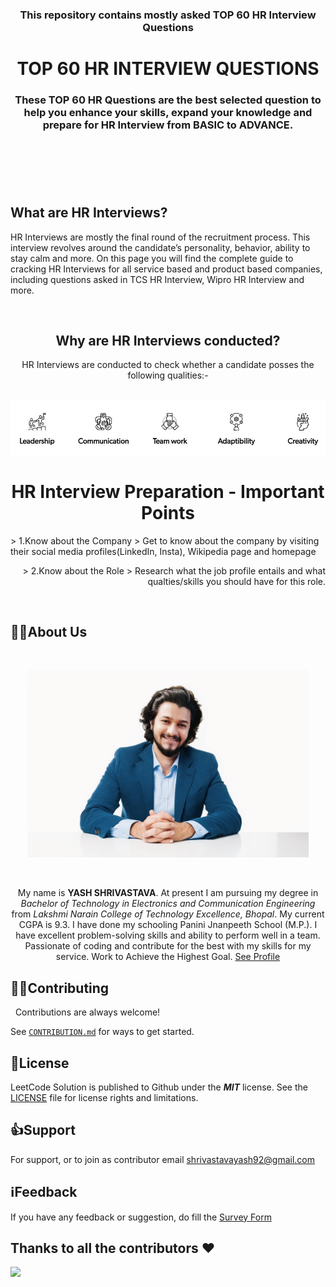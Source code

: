 
**<h3 align="center">This repository contains mostly asked TOP 60 HR Interview Questions</h3>**

<div align= "center"><h1>TOP 60 HR INTERVIEW QUESTIONS</h1></div> 

<h3 align="center">These TOP 60 HR Questions are the best selected question to help you enhance your skills, expand your knowledge and prepare for HR Interview from BASIC to ADVANCE.</h3>

&nbsp;&nbsp;&nbsp;&nbsp;&nbsp;&nbsp;&nbsp;&nbsp;&nbsp;&nbsp;&nbsp;&nbsp;&nbsp;&nbsp;&nbsp;&nbsp;&nbsp;&nbsp;&nbsp;&nbsp;&nbsp;&nbsp;&nbsp;&nbsp;&nbsp;&nbsp;&nbsp;&nbsp;&nbsp;&nbsp;&nbsp;&nbsp;&nbsp;&nbsp;&nbsp;&nbsp;&nbsp;&nbsp;&nbsp;&nbsp;&nbsp;&nbsp;&nbsp;&nbsp;&nbsp;&nbsp;&nbsp;&nbsp;&nbsp;
---
&nbsp;&nbsp;&nbsp;&nbsp;&nbsp;&nbsp;&nbsp;&nbsp;&nbsp;&nbsp;&nbsp;&nbsp;&nbsp;&nbsp;&nbsp;&nbsp;&nbsp;&nbsp;&nbsp;&nbsp;&nbsp;&nbsp;&nbsp;&nbsp;&nbsp;&nbsp;&nbsp;&nbsp;&nbsp;&nbsp;&nbsp;&nbsp;&nbsp;&nbsp;&nbsp;&nbsp;&nbsp;&nbsp;&nbsp;&nbsp;&nbsp;&nbsp;&nbsp;&nbsp;&nbsp;&nbsp;&nbsp;&nbsp;&nbsp;
## What are HR Interviews?

HR Interviews are mostly the final round of the recruitment process. This interview revolves around the candidate’s personality, behavior, ability to stay calm and more. On this page you will find the complete guide to cracking HR Interviews for all service based and product based companies, including questions asked in TCS HR Interview, Wipro HR Interview and more.

&nbsp;&nbsp;&nbsp;&nbsp;&nbsp;&nbsp;&nbsp;&nbsp;&nbsp;&nbsp;&nbsp;&nbsp;&nbsp;&nbsp;&nbsp;&nbsp;&nbsp;&nbsp;&nbsp;&nbsp;&nbsp;&nbsp;&nbsp;&nbsp;&nbsp;&nbsp;&nbsp;&nbsp;&nbsp;&nbsp;&nbsp;&nbsp;&nbsp;&nbsp;&nbsp;&nbsp;&nbsp;&nbsp;&nbsp;&nbsp;&nbsp;&nbsp;&nbsp;&nbsp;&nbsp;&nbsp;&nbsp;&nbsp;&nbsp;
<div align="center">
<h2>Why are HR Interviews conducted?</h2>

<p>HR Interviews are conducted to check whether a candidate posses the following qualities:-</p>

&nbsp;&nbsp;
<img src="Assets/IMG.jpeg"/>

# HR Interview Preparation - Important Points
</div>

<div>
<p align="left">
> 1.Know about the Company
> Get to know about the company by visiting their social media profiles(LinkedIn, Insta), Wikipedia page and homepage
</p>
<p align="right">
> 2.Know about the Role
> Research what the job profile entails and what qualties/skills you should have for this role.
</p>
</div>

&nbsp;
## 🧑🏻About Us

&nbsp;
<div align= "center"><img src="Assets/MyImage.jpg" width="450" height="300"/> 

&nbsp;&nbsp;&nbsp;

My name is **YASH SHRIVASTAVA**. At present I am pursuing my degree in *Bachelor of Technology in Electronics and Communication Engineering* from *Lakshmi Narain College of Technology Excellence, Bhopal*. My current CGPA is 9.3. I have done my schooling Panini Jnanpeeth School (M.P.). I have excellent problem-solving skills and ability to perform well in a team. Passionate of coding and contribute for the best with my skills for my service. Work to Achieve the Highest Goal. [See Profile](https://www.linkedin.com/in/yashshrivastava92/)

</div>

## 👨‍🏫Contributing

&nbsp;
Contributions are always welcome!

See [```CONTRIBUTION.md```](CONTRIBUTION.md) for ways to get started.



## 📄License

LeetCode Solution is published to Github under the ***MIT*** license. See the [LICENSE](LICENSE.md) file for license rights and limitations.


## 👍Support

For support, or to join as contributor email shrivastavayash92@gmail.com

## ℹ️Feedback

If you have any feedback or suggestion, do fill the [Survey Form](https://forms.gle/1TUfnLPksdR12PLv5)

 
## Thanks to all the contributors ❤️
<a href = "https://github.com/yashshrivastavaa/TOP-100-Coding-Questions/graphs/contributors">
  <img src = "https://contrib.rocks/image?repo=yashshrivastavaa/TOP-100-Coding-Questions"/>
</a>

